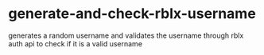 # generate-and-check-rblx-username

generates a random username and validates the username through rblx auth api to check if it is a valid username
